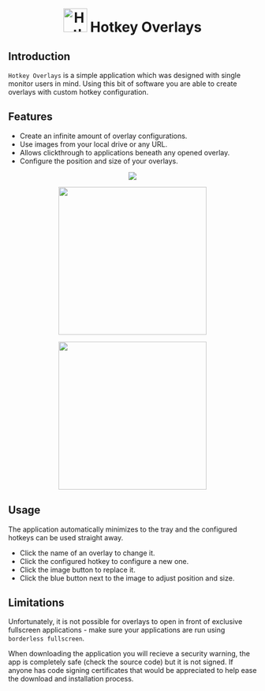 <h1 align="center">
  <img src="https://github.com/domingasp/hotkey-overlays/blob/master/resources/icon.ico" alt="Hotkey Overlays" height="48px"/>
  <strong>Hotkey Overlays</strong>
</h1>

## Introduction

`Hotkey Overlays` is a simple application which was designed with single monitor users in mind. Using this bit of software you are able to create overlays with custom hotkey configuration.

## Features

- Create an infinite amount of overlay configurations.
- Use images from your local drive or any URL.
- Allows clickthrough to applications beneath any opened overlay.
- Configure the position and size of your overlays.

<p align="center">
  <img src="https://github.com/domingasp/hotkey-overlays/assets/33369675/9a8d5584-1544-4b1a-a89f-5158db4b73cd" />
</p>

<p align="center">
  <img height="300px" src="https://github.com/domingasp/hotkey-overlays/assets/33369675/0dc395c0-6d85-4de1-bcaf-f55f3f26eb22" />
</p>

<p align="center">
  <img height="300px" src="https://github.com/domingasp/hotkey-overlays/assets/33369675/59261e6d-2620-40b7-ae6a-2da5735a79a1" />
</p>

## Usage

The application automatically minimizes to the tray and the configured hotkeys can be used straight away.

- Click the name of an overlay to change it.
- Click the configured hotkey to configure a new one.
- Click the image button to replace it.
- Click the blue button next to the image to adjust position and size.

## Limitations

Unfortunately, it is not possible for overlays to open in front of exclusive fullscreen applications - make sure your applications are run using `borderless fullscreen`.

When downloading the application you will recieve a security warning, the app is completely safe (check the source code) but it is not signed. If anyone has code signing certificates that would be appreciated to help ease the download and installation process.
